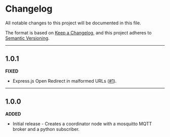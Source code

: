 # Changelog

All notable changes to this project will be documented in this file.

The format is based on [Keep a Changelog](https://keepachangelog.com/en/1.0.0/), and this project adheres to [Semantic Versioning](https://semver.org/spec/v2.0.0.html).

---

## 1.0.1

**FIXED**
*  Express.js Open Redirect in malformed URLs ([#1](https://github.com/emnavarro02/blue-saturn-cake/security/dependabot/1)).
---

## 1.0.0

**ADDED**
* Initial release - Creates a coordinator node with a mosquitto MQTT broker and a python subscriber.
